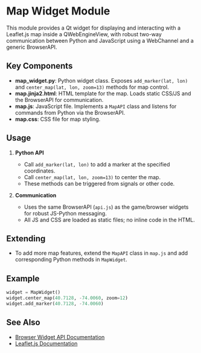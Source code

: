 # Map Widget Module

This module provides a Qt widget for displaying and interacting with a Leaflet.js map inside a QWebEngineView, with robust two-way communication between Python and JavaScript using a WebChannel and a generic BrowserAPI.

## Key Components

- **map_widget.py**: Python widget class. Exposes `add_marker(lat, lon)` and `center_map(lat, lon, zoom=13)` methods for map control.
- **map.jinja2.html**: HTML template for the map. Loads static CSS/JS and the BrowserAPI for communication.
- **map.js**: JavaScript file. Implements a `MapAPI` class and listens for commands from Python via the BrowserAPI.
- **map.css**: CSS file for map styling.

## Usage

1. **Python API**
   - Call `add_marker(lat, lon)` to add a marker at the specified coordinates.
   - Call `center_map(lat, lon, zoom=13)` to center the map.
   - These methods can be triggered from signals or other code.

2. **Communication**
   - Uses the same BrowserAPI (`api.js`) as the game/browser widgets for robust JS-Python messaging.
   - All JS and CSS are loaded as static files; no inline code in the HTML.

## Extending
- To add more map features, extend the `MapAPI` class in `map.js` and add corresponding Python methods in `MapWidget`.

## Example

```python
widget = MapWidget()
widget.center_map(40.7128, -74.0060, zoom=12)
widget.add_marker(40.7128, -74.0060)
```

## See Also
- [Browser Widget API Documentation](../../browser/gui/static/js/api.js)
- [Leaflet.js Documentation](https://leafletjs.com/)
